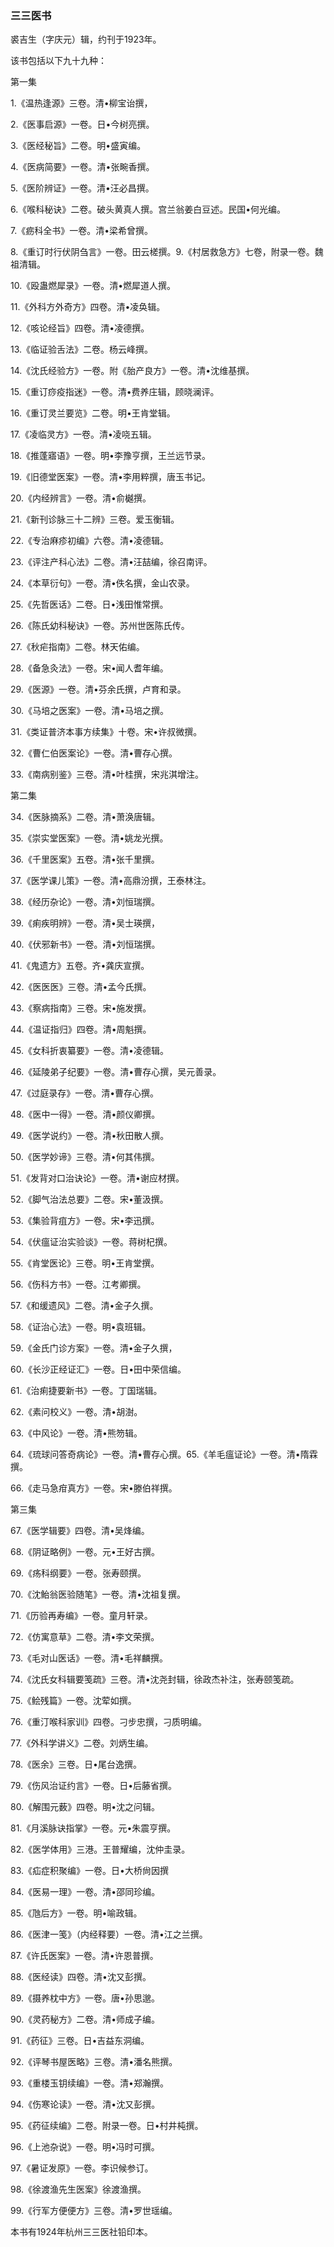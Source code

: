 ### 三三医书

裘吉生（字庆元）辑，约刊于1923年。

该书包括以下九十九种：

第一集

1.《温热逢源》三卷。清•柳宝诒撰，

2.《医事启源》一卷。日•今树亮撰。

3.《医经秘旨》二卷。明•盛寅编。

4.《医病简要》一卷。清•张畹香撰。

5.《医阶辨证》一卷。清•汪必昌撰。

6.《喉科秘诀》二卷。破头黄真人撰。宫兰翁姜白豆述。民国•何光编。

7.《疬科全书》一卷。清•梁希曾撰。

8.《重订时行伏阴刍言》一卷。田云槎撰。9.《村居救急方》七卷，附录一卷。魏祖清辑。

10.《殴蛊燃犀录》一卷。清•燃犀道人撰。

11.《外科方外奇方》四卷。清•凌奂辑。

12.《咳论经旨》四卷。清•凌德撰。

13.《临证验舌法》二卷。杨云峰撰。

14.《沈氏经验方》一卷。附《胎产良方》一卷。清•沈维基撰。

15.《重订痧疫指迷》一卷。清•费养庄辑，顾晓澜评。

16.《重订灵兰要览》二卷。明•王肯堂辑。

17.《凌临灵方》一卷。清•凌哓五辑。

18.《推蓬寤语》一卷。明•李豫亨撰，王兰远节录。

19.《旧德堂医案》一卷。清•李用粹撰，唐玉书记。

20.《内经辨言》一卷。清•俞樾撰。

21.《新刊诊脉三十二辨》三卷。爱玉衡辑。

22.《专治麻疹初编》六卷。清•凌德辑。

23.《评注产科心法》二卷。清•汪喆编，徐召南评。

24.《本草衍句》一卷。清•佚名撰，金山农录。

25.《先哲医话》二卷。日•浅田惟常撰。

26.《陈氏幼科秘诀》一卷。苏州世医陈氏传。

27.《秋疟指南》二卷。林天佑编。

28.《备急灸法》一卷。宋•闻人耆年编。

29.《医源》一卷。清•芬余氏撰，卢育和录。

30.《马培之医案》一卷。清•马培之撰。

31.《类证普济本事方续集》十卷。宋•许叔微撰。

32.《曹仁伯医案论》一卷。清•曹存心撰。

33.《南病别鉴》三卷。清•叶桂撰，宋兆淇增注。

第二集

34.《医脉摘系》二卷。清•萧涣唐辑。

35.《崇实堂医案》一卷。清•姚龙光撰。

36.《千里医案》五卷。清•张千里撰。

37.《医学课儿策》一卷。清•高鼎汾撰，王泰林注。

38.《经历杂论》一卷。清•刘恒瑞撰。

39.《痢疾明辨》一卷。清•吴士瑛撰，

40.《伏邪新书》一卷。清•刘恒瑞撰。

41.《鬼遗方》五卷。齐•龚庆宣撰。

42.《医医医》三卷。清•孟今氏撰。

43.《察病指南》三卷。宋•施发撰。

44.《温证指归》四卷。清•周魁撰。

45.《女科折衷纂要》一卷。清•凌德辑。

46.《延陵弟子纪要》一卷。清•曹存心撰，吴元善录。

47.《过庭录存》一卷。清•曹存心撰。

48.《医中一得》一卷。清•颜仪卿撰。

49.《医学说约》一卷。清•秋田散人撰。

50.《医学妙谛》三卷。清•何其伟撰。

51.《发背对口治诀论》一卷。清•谢应材撰。

52.《脚气治法总要》二卷。宋•董汲撰。

53.《集验背疽方》一卷。宋•李迅撰。

54.《伏瘟证治实验谈》一卷。蒋树杞撰。

55.《肯堂医论》三卷。明•王肯堂撰。

56.《伤科方书》一卷。江考卿撰。

57.《和缓遗风》二卷。清•金子久撰。

58.《证治心法》一卷。明•袁班辑。

59.《金氏门诊方案》一卷。清•金子久撰，

60.《长沙正经证汇》一卷。日•田中荣信编。

61.《治痢捷要新书》一卷。丁国瑞辑。

62.《素问校义》一卷。清•胡澍。

63.《中风论》一卷。清•熊笏辑。

64.《琉球问答奇病论》一卷。清•曹存心撰。65.《羊毛瘟证论》一卷。清•隋霖撰。

66.《走马急疳真方》一卷。宋•滕伯祥撰。

第三集

67.《医学辑要》四卷。清•吴烽编。

68.《阴证略例》一卷。元•王好古撰。

69.《疡科纲要》一卷。张寿颐撰。

70.《沈鲐翁医验随笔》一卷。清•沈祖复撰。

71.《历验再寿编》一卷。童月轩录。

72.《仿寓意草》二卷。清•李文荣撰。

73.《毛对山医话》一卷。清•毛祥麟撰。

74.《沈氏女科辑要笺疏》三卷。清•沈尧封辑，徐政杰补注，张寿颐笺疏。

75.《鲙残篇》一卷。沈荤如撰。

76.《重汀喉科家训》四卷。刁步忠撰，刁质明编。

77.《外科学讲义》二卷。刘炳生编。

78.《医余》三卷。日•尾台逸撰。

79.《伤风治证约言》一卷。日•后藤省撰。

80.《解围元薮》四卷。明•沈之问辑。

81.《月溪脉诀指掌》一卷。元•朱震亨撰。

82.《医学体用》三港。王普耀编，沈仲圭录。

83.《疝症积聚编》一卷。日•大桥尙因撰

84.《医易一理》一卷。清•邵同珍编。

85.《虺后方》一卷。明•喻政辑。

86.《医津一笺》（内经释要）一卷。清•江之兰撰。

87.《许氏医案》一卷。清•许恩普撰。

88.《医经读》四卷。清•沈又彭撰。

89.《摄养枕中方》一卷。唐•孙思邈。

90.《灵药秘方》二卷。清•师成子编。

91.《药征》三卷。日•吉益东洞编。

92.《评琴书屋医略》三卷。清•潘名熊撰。

93.《重楼玉钥续编》一卷。清•郑瀚撰。

94.《伤寒论读》一卷。清•沈又彭撰。

95.《药征续编》二卷。附录一卷。日•村井杶撰。

96.《上池杂说》一卷。明•冯时可撰。

97.《暑证发原》一卷。李识候参订。

98.《徐渡渔先生医案》徐渡渔撰。

99.《行军方便便方》三卷。清•罗世瑶编。

本书有1924年杭州三三医社铅印本。
